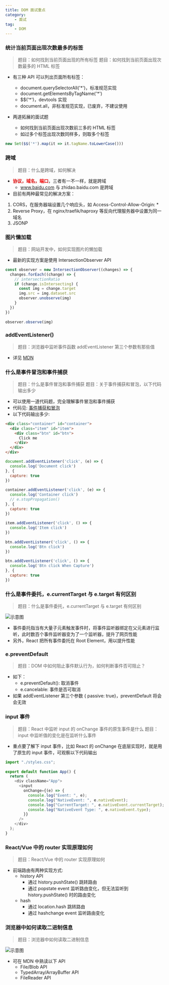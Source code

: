 ```yaml
---
title: DOM 面试重点
category:
	- 面试
tag:
	- DOM
---
```


### 统计当前页面出现次数最多的标签

> 题目：如何找到当前页面出现的所有标签
> 题目：如何找到当前页面出现次数最多的 HTML 标签

- 有三种 API 可以列出页面所有标签：
  - document.querySelectorAll('*')，标准规范实现
  - document.getElementsByTagName('*')
  - $$('*')，devtools 实现
  - document.all，非标准规范实现，已废弃，不建议使用

- 两道拓展的面试题
  - 如何找到当前页面出现次数前三多的 HTML 标签
  - 如过多个标签出现次数同样多，则取多个标签

```javascript
new Set($$('*').map(it => it.tagName.toLowerCase()))
```

### 跨域

> 题目：什么是跨域，如何解决

- **<font color=red>协议，域名，端口</font>**，三者有一不一样，就是跨域
  - www.baidu.com 与 zhidao.baidu.com 是跨域
- 目前有两种最常见的解决方案：
1. CORS，在服务器端设置几个响应头，如 Access-Control-Allow-Origin: *
2. Reverse Proxy，在 nginx/traefik/haproxy 等反向代理服务器中设置为同一域名
3. JSONP

### 图片懒加载

> 题目：网站开发中，如何实现图片的懒加载

- 最新的实现方案是使用 IntersectionObserver API

```javascript
const observer = new IntersectionObserver((changes) => {
  changes.forEach((change) => {
    // intersectionRatio
    if (change.isIntersecting) {
      const img = change.target
      img.src = img.dataset.src
      observer.unobserve(img)
    }
  })
})
 
observer.observe(img)
```

### addEventListener()

> 题目：浏览器中监听事件函数 addEventListener 第三个参数有那些值

- 详见 [MDN](https://developer.mozilla.org/zh-CN/docs/Web/API/EventTarget/addEventListener)

### 什么是事件冒泡和事件捕获

> 题目：什么是事件冒泡和事件捕获
> 题目：关于事件捕获和冒泡，以下代码输出多少

- 可以使用一道代码题，完全理解事件冒泡和事件捕获
- 代码见: [事件捕获和冒泡](https://codepen.io/zxwin0125/pen/dPbbWEP)
- 以下代码输出多少:

```html
<div class="container" id="container">
  <div class="item" id="item">
    <div class="btn" id="btn">
      Click me
    </div>
  </div>
</div>
```
```javascript
document.addEventListener('click', (e) => {
  console.log('Document click')
}, {
  capture: true
})
 
container.addEventListener('click', (e) => {
  console.log('Container click')
  // e.stopPropagation()
}, {
  capture: true
})
 
item.addEventListener('click', () => {
  console.log('Item click')
})
 
btn.addEventListener('click', () => {
  console.log('Btn click')
})
 
btn.addEventListener('click', () => {
  console.log('Btn click When Capture')
}, {
  capture: true
})
```

### 什么是事件委托，e.currentTarget 与 e.target 有何区别

> 题目：什么是事件委托，e.currentTarget 与 e.target 有何区别

![示意图](https://static.shanyue.tech/images/23-02-11/clipboard-0095.c66057.webp)

- 事件委托指当有大量子元素触发事件时，将事件监听器绑定在父元素进行监听，此时数百个事件监听器变为了一个监听器，提升了网页性能
- 另外，React 把所有事件委托在 Root Element，用以提升性能

### e.preventDefault

> 题目：DOM 中如何阻止事件默认行为，如何判断事件否可阻止？

- 如下：
  - e.preventDefault(): 取消事件
  - e.cancelable: 事件是否可取消
- 如果 addEventListener 第三个参数 { passive: true}，preventDefault 将会会无效

### input 事件

> 题目：React 中监听 input 的 onChange 事件的原生事件是什么
> 题目：input 中监听值的变化是在监听什么事件

- 重点要了解下 input 事件，比如 React 的 onChange 在底层实现时，就是用了原生的 input 事件，可观察以下代码输出

```javascript
import "./styles.css";
 
export default function App() {
  return (
    <div className="App">
      <input
        onChange={(e) => {
          console.log("Event: ", e);
          console.log("NativeEvent: ", e.nativeEvent);
          console.log("CurrentTarget: ", e.nativeEvent.currentTarget);
          console.log("NativeEvent Type: ", e.nativeEvent.type);
        }}
      />
    </div>
  );
}
```

### React/Vue 中的 router 实现原理如何

> 题目：React/Vue 中的 router 实现原理如何

- 前端路由有两种实现方式:
  - history API
    - 通过 history.pushState() 跳转路由
    - 通过 popstate event 监听路由变化，但无法监听到 history.pushState() 时的路由变化
  - hash
    - 通过 location.hash 跳转路由
    - 通过 hashchange event 监听路由变化

### 浏览器中如何读取二进制信息

> 题目：浏览器中如何读取二进制信息

![示意图](https://shanyue.tech/assets/img/transform.77175c26.jpg)

- 可在 MDN 中熟读以下 API
  - File/Blob API
  - TypedArray/ArrayBuffer API
  - FileReader API